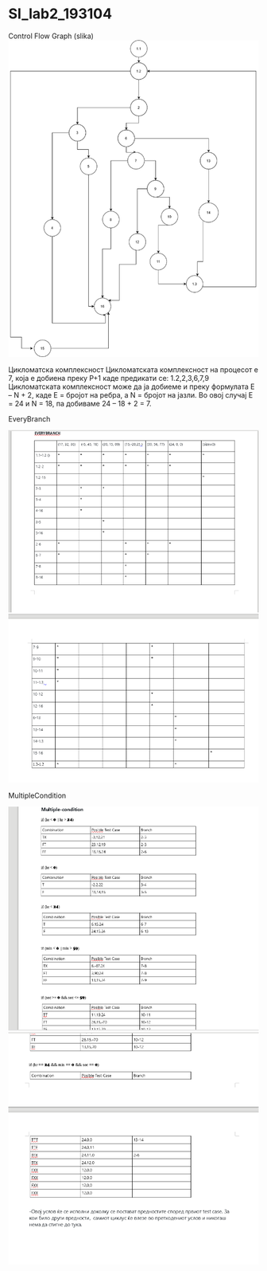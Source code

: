 # SI_lab2_193104


Control Flow Graph (slika)
![Control Flow Graph](CFG-Lab2.png "CFG")



Цикломатска комплексност
Цикломатската комплексност на процесот е 7, која е добиена преку P+1 каде предикати се: 1.2,2,3,6,7,9
Цикломатската комплексност може да ја добиеме  и преку  формулата E – N + 2, каде Е = бројот на ребра, 
а N = бројот на јазли. 
Во овој случај Е = 24 и N = 18, па добиваме 24 – 18 + 2 = 7.




EveryBranch 

![Control Flow Graph](EB1.png "EverBranch1")
![Control Flow Graph](EB2.png "EverBranch2")


MultipleCondition

![Control Flow Graph](MC.png "MC")
![Control Flow Graph](MC2.png "MC2")






